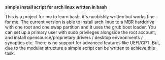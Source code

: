 **simple install script for arch linux written in bash**


This is a project for me to learn bash, it's noobishly written but works fine for me.
The current version is able to install arch linux to a MBR harddrive with one root and one swap partition and it uses the grub boot loader.
You can set up a primary user with sudo privileges alongside the root account, and install opensource/proprietary drivers / desktop environments / synaptics etc.
There is no support for advanced features like UEFI/GPT. But, due to the modular structure a simple script can be written to achieve this task.
